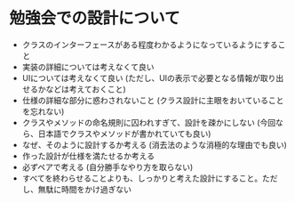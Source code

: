 # 勉強会での設計について

* クラスのインターフェースがある程度わかるようになっているようにすること
* 実装の詳細については考えなくて良い
* UIについては考えなくて良い (ただし、UIの表示で必要となる情報が取り出せるかなどは考えておくこと)
* 仕様の詳細な部分に惑わされないこと (クラス設計に主眼をおいていることを忘れない)
* クラスやメソッドの命名規則に囚われすぎて、設計を疎かにしない (今回なら、日本語でクラスやメソッドが書かれていても良い)
* なぜ、そのように設計するか考える (消去法のような消極的な理由でも良い)
* 作った設計が仕様を満たせるか考える
* 必ずペアで考える (自分勝手なやり方を取らない)
* すべてを終わらせることよりも、しっかりと考えた設計にすること。ただし、無駄に時間をかけ過ぎない
